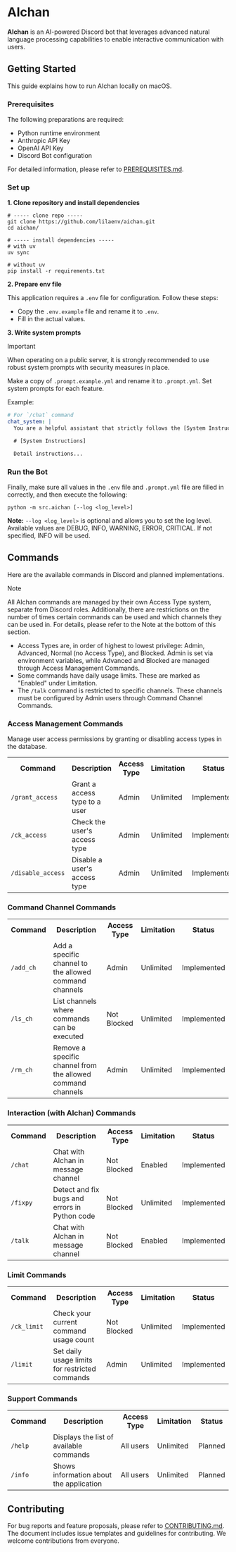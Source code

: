 # AIchan

**AIchan** is an AI-powered Discord bot that leverages advanced natural language processing capabilities to enable interactive communication with users.

## Getting Started

This guide explains how to run AIchan locally on macOS.

### Prerequisites

The following preparations are required:
- Python runtime environment
- Anthropic API Key
- OpenAI API Key
- Discord Bot configuration

For detailed information, please refer to [PREREQUISITES.md](https://github.com/lilaenv/aichan/blob/main/docs/PREREQUISITES.md).

### Set up

**1. Clone repository and install dependencies**

```
# ----- clone repo -----
git clone https://github.com/lilaenv/aichan.git
cd aichan/

# ----- install dependencies -----
# with uv
uv sync

# without uv
pip install -r requirements.txt
```

**2. Prepare env file**

This application requires a `.env` file for configuration. Follow these steps:

- Copy the `.env.example` file and rename it to `.env`.
- Fill in the actual values.

**3. Write system prompts**

> [!IMPORTANT]
> When operating on a public server, it is strongly recommended to use robust system prompts with security measures in place.

Make a copy of `.prompt.example.yml` and rename it to `.prompt.yml`. Set system prompts for each feature.

Example:

```yaml
# For `/chat` command
chat_system: |
  You are a helpful assistant that strictly follows the [System Instructions].

  # [System Instructions]

  Detail instructions...
```

### Run the Bot

Finally, make sure all values in the `.env` file and `.prompt.yml` file are filled in correctly, and then execute the following:

```
python -m src.aichan [--log <log_level>]
```

**Note:** `--log <log_level>` is optional and allows you to set the log level. Available values are DEBUG, INFO, WARNING, ERROR, CRITICAL. If not specified, INFO will be used.

## Commands

Here are the available commands in Discord and planned implementations.

> [!NOTE]
> All AIchan commands are managed by their own Access Type system, separate from Discord roles. Additionally, there are restrictions on the number of times certain commands can be used and which channels they can be used in. For details, please refer to the Note at the bottom of this section.

- Access Types are, in order of highest to lowest privilege: Admin, Advanced, Normal (no Access Type), and Blocked. Admin is set via environment variables, while Advanced and Blocked are managed through Access Management Commands.
- Some commands have daily usage limits. These are marked as "Enabled" under Limitation.
- The `/talk` command is restricted to specific channels. These channels must be configured by Admin users through Command Channel Commands.

### Access Management Commands

Manage user access permissions by granting or disabling access types in the database.

<table>
    <tr>
        <th>Command</th>
        <th>Description</th>
        <th>Access Type</th>
        <th>Limitation</th>
        <th>Status</th>
    </tr>
    <tr>
        <td><code>/grant_access</code></td>
        <td>Grant a access type to a user</td>
        <td>Admin</td>
        <td>Unlimited</td>
        <td>Implemented</td>
    </tr>
    <tr>
        <td><code>/ck_access</code></td>
        <td>Check the user's access type</td>
        <td>Admin</td>
        <td>Unlimited</td>
        <td>Implemented</td>
    </tr>
    <tr>
        <td><code>/disable_access</code></td>
        <td>Disable a user's access type</td>
        <td>Admin</td>
        <td>Unlimited</td>
        <td>Implemented</td>
    </tr>
</table>

### Command Channel Commands

<table>
    <tr>
        <th>Command</th>
        <th>Description</th>
        <th>Access Type</th>
        <th>Limitation</th>
        <th>Status</th>
    </tr>
    <tr>
        <td><code>/add_ch</code></td>
        <td>Add a specific channel to the allowed command channels</td>
        <td>Admin</td>
        <td>Unlimited</td>
        <td>Implemented</td>
    </tr>
    <tr>
        <td><code>/ls_ch</code></td>
        <td>List channels where commands can be executed</td>
        <td>Not Blocked</td>
        <td>Unlimited</td>
        <td>Implemented</td>
    </tr>
    <tr>
        <td><code>/rm_ch</code></td>
        <td>Remove a specific channel from the allowed command channels</td>
        <td>Admin</td>
        <td>Unlimited</td>
        <td>Implemented</td>
    </tr>
</table>

### Interaction (with AIchan) Commands

<table>
    <tr>
        <th>Command</th>
        <th>Description</th>
        <th>Access Type</th>
        <th>Limitation</th>
        <th>Status</th>
    </tr>
    <tr>
        <td><code>/chat</code></td>
        <td>Chat with AIchan in message channel</td>
        <td>Not Blocked</td>
        <td>Enabled</td>
        <td>Implemented</td>
    </tr>
    <tr>
        <td><code>/fixpy</code></td>
        <td>Detect and fix bugs and errors in Python code</td>
        <td>Not Blocked</td>
        <td>Unlimited</td>
        <td>Implemented</td>
    </tr>
    <tr>
        <td><code>/talk</code></td>
        <td>Chat with AIchan in message channel</td>
        <td>Not Blocked</td>
        <td>Enabled</td>
        <td>Implemented</td>
    </tr>
</table>

### Limit Commands

<table>
    <tr>
        <th>Command</th>
        <th>Description</th>
        <th>Access Type</th>
        <th>Limitation</th>
        <th>Status</th>
    </tr>
    <tr>
        <td><code>/ck_limit</code></td>
        <td>Check your current command usage count</td>
        <td>Not Blocked</td>
        <td>Unlimited</td>
        <td>Implemented</td>
    </tr>
    <tr>
        <td><code>/limit</code></td>
        <td>Set daily usage limits for restricted commands</td>
        <td>Admin</td>
        <td>Unlimited</td>
        <td>Implemented</td>
    </tr>
</table>

### Support Commands

<table>
    <tr>
        <th>Command</th>
        <th>Description</th>
        <th>Access Type</th>
        <th>Limitation</th>
        <th>Status</th>
    </tr>
    <tr>
        <td><code>/help</code></td>
        <td>Displays the list of available commands</td>
        <td>All users</td>
        <td>Unlimited</td>
        <td>Planned</td>
    </tr>
    <tr>
        <td><code>/info</code></td>
        <td>Shows information about the application</td>
        <td>All users</td>
        <td>Unlimited</td>
        <td>Planned</td>
    </tr>
</table>

## Contributing

For bug reports and feature proposals, please refer to [CONTRIBUTING.md](https://github.com/lilaenv/aichan/blob/main/docs/CONTRIBUTING.md). The document includes issue templates and guidelines for contributing. We welcome contributions from everyone.
